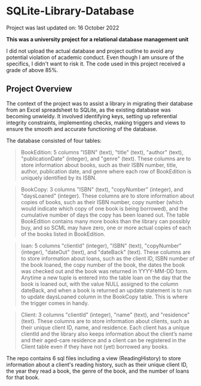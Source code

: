 # SQLite-Library-Database
Project was last updated on: 16 October 2022

**This was a university project for a relational database management unit**

I did not upload the actual database and project outline to avoid any potential violation of academic conduct. Even though I am unsure of the specifics, I didn't want to risk it. The code used in this project received a grade of above 85%.

## Project Overview

The context of the project was to assist a library in migrating their database from an Excel spreadsheet to SQLite, as the existing database was becoming unwieldy. It involved identifying keys, setting up referential integrity constraints, implementing checks, making triggers and views to ensure the smooth and accurate functioning of the database.


The database consisted of four tables: 
> BookEdition: 5 columns "ISBN" (text), "title" (text), "author" (text), "publicationDate" (integer), and "genre" (text). These columns are to store information about books, such as their ISBN number, title, author, publication date, and genre where each row of BookEdition is uniquely identified by its ISBN.

> BookCopy: 3 columns "ISBN" (text), "copyNumber" (integer), and "daysLoaned" (integer). These columns are to store information about copies of books, such as their ISBN number, copy number (which would indicate which copy of one book is being borrowed), and the cumulative number of days the copy has been loaned out. The table BookEdition contains many more books than the library can possibly buy, and so SCML may have zero, one or more actual copies of each of the books listed in BookEdition.

> loan: 5 columns "clientId" (integer), "ISBN" (text), "copyNumber" (integer), "dateOut" (text), and "dateBack" (text). These columns are to store information about loans, such as the client ID, ISBN number of the book loaned, the copy number of the book, the dates the book was checked out and the book was returned in YYYY-MM-DD form. Anytime a new tuple is entered into the table loan on the day that the book is loaned out, with the value NULL assigned to the column dateBack, and when a book is returned an update statement is to run to update daysLoaned column in the BookCopy table. This is where the trigger comes in handy.

> Client: 3 columns "clientId" (integer), "name" (text), and "residence" (text). These columns are to store information about clients, such as their unique client ID, name, and residence. Each client has a unique clientId and the library also keeps information about the client’s name and their aged-care residence and a client can be registered in the Client table even if they have not (yet) borrowed any books.

The repo contains 6 sql files including a view (ReadingHistory) to store information about a client's reading history, such as their unique client ID, the year they read a book, the genre of the book, and the number of loans for that book.

